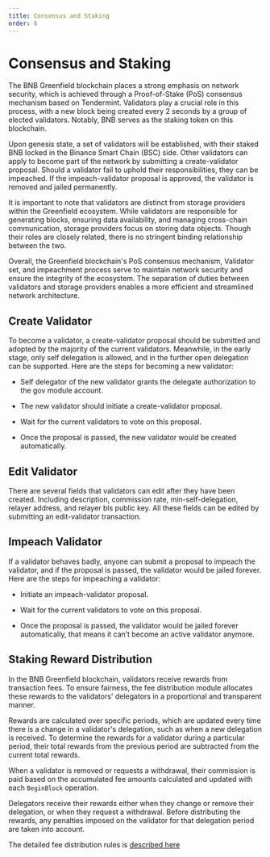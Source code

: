 ```yaml
---
title: Consensus and Staking
order: 6
---
```


# Consensus and Staking

The BNB Greenfield blockchain places a strong emphasis on network security, 
which is achieved through a Proof-of-Stake (PoS) consensus mechanism based on Tendermint. 
Validators play a crucial role in this process, with a new block being created every 
2 seconds by a group of elected validators. Notably, BNB serves as the staking token on this blockchain.

Upon genesis state, a set of validators will be established, with their staked BNB locked 
in the Binance Smart Chain (BSC) side. Other validators can apply to become part of 
the network by submitting a create-validator proposal. Should a validator fail to uphold 
their responsibilities, they can be impeached. If the impeach-validator proposal is approved, 
the validator is removed and jailed permanently.

It is important to note that validators are distinct from storage providers within the Greenfield 
ecosystem. While validators are responsible for generating blocks, ensuring data availability, 
and managing cross-chain communication, storage providers focus on storing data objects. 
Though their roles are closely related, there is no stringent binding relationship between the two.

Overall, the Greenfield blockchain's PoS consensus mechanism, Validator set, and impeachment 
process serve to maintain network security and ensure the integrity of the ecosystem. 
The separation of duties between validators and storage providers enables a more efficient 
and streamlined network architecture.

## Create Validator

To become a validator, a create-validator proposal should be submitted and adopted by the majority of the current validators.
Meanwhile, in the early stage, only self delegation is allowed, and in the further open delegation can be supported.
Here are the steps for becoming a new validator:

- Self delegator of the new validator grants the delegate authorization to the gov module account.

- The new validator should initiate a create-validator proposal.

- Wait for the current validators to vote on this proposal.

- Once the proposal is passed, the new validator would be created automatically.

## Edit Validator

There are several fields that validators can edit after they have been created. Including description, commission rate,
min-self-delegation, relayer address, and relayer bls public key. All these fields can be edited by submitting an
edit-validator transaction.

## Impeach Validator

If a validator behaves badly, anyone can submit a proposal to impeach the validator, and if the proposal is passed, the
validator would be jailed forever. Here are the steps for impeaching a validator:

- Initiate an impeach-validator proposal.

- Wait for the current validators to vote on this proposal.

- Once the proposal is passed, the validator would be jailed forever automatically,
  that means it can’t become an active validator anymore.

## Staking Reward Distribution

In the BNB Greenfield blockchain, validators receive rewards from transaction fees. 
To ensure fairness, the fee distribution module allocates these rewards to the validators' 
delegators in a proportional and transparent manner.

Rewards are calculated over specific periods, which are updated every time there is a change in 
a validator's delegation, such as when a new delegation is received. 
To determine the rewards for a validator during a particular period, 
their total rewards from the previous period are subtracted from the current total rewards.

When a validator is removed or requests a withdrawal, their commission 
is paid based on the accumulated fee amounts calculated and updated with 
each `BeginBlock` operation.

Delegators receive their rewards either when they change or remove their delegation, 
or when they request a withdrawal. Before distributing the rewards, any penalties imposed on 
the validator for that delegation period are taken into account.

The detailed fee distribution rules is [described here](https://github.com/bnb-chain/greenfield-cosmos-sdk/blob/master/docs/spec/fee_distribution/f1_fee_distr.pdf)